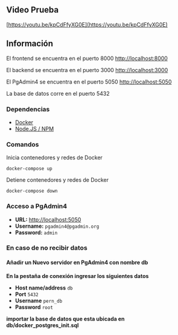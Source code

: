 ## Video Prueba
[https://youtu.be/kpCdFfyXG0E](https://youtu.be/kpCdFfyXG0E)

## Información

El frontend se encuentra en el puerto 8000
[http://localhost:8000](http://localhost:8000)

El backend se encuentra en el puerto 3000
[http://localhost:3000](http://localhost:3000)

El PgAdmin4 se encuentra en el puerto 5050
[http://localhost:5050](http://localhost:5050)

La base de datos corre en el puerto 5432

### Dependencias
- [Docker](https://docs.docker.com/get-docker/)
- [Node.JS / NPM](https://nodejs.org/en/download/)

### Comandos

Inicia contenedores y redes de Docker

```
docker-compose up
```
Detiene contenedores y redes de Docker

```
docker-compose down
```

### Acceso a PgAdmin4

- **URL:** [http://localhost:5050](http://localhost:5050)
- **Username:** `pgadmin4@pgadmin.org`
- **Password:** `admin`

### En caso de no recibir datos
#### Añadir un Nuevo servidor en PgAdmin4 con nombre db
**En la pestaña de conexión ingresar los siguientes datos** 

- **Host name/address** `db`
- **Port** `5432`
- **Username** `pern_db`
- **Password** `root`

**importar la base de datos que esta ubicada en db/docker_postgres_init.sql** 